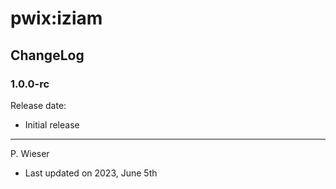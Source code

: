 # pwix:iziam

## ChangeLog

### 1.0.0-rc

Release date: 

- Initial release

---
P. Wieser
- Last updated on 2023, June 5th
